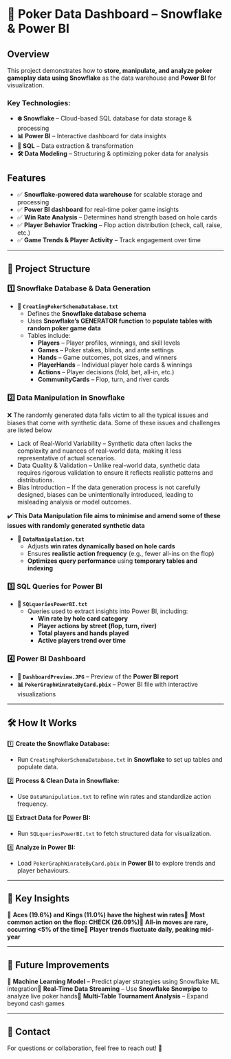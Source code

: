 # 🎲 Poker Data Dashboard – Snowflake & Power BI

## Overview

This project demonstrates how to **store, manipulate, and analyze poker gameplay data using Snowflake** as the data warehouse and **Power BI** for visualization.

### Key Technologies:

- **❄️ Snowflake** – Cloud-based SQL database for data storage & processing
- **📊 Power BI** – Interactive dashboard for data insights
- **🌟 SQL** – Data extraction & transformation
- **🛠 Data Modeling** – Structuring & optimizing poker data for analysis

## Features

- ✅ **Snowflake-powered data warehouse** for scalable storage and processing
- ✅ **Power BI dashboard** for real-time poker game insights
- ✅ **Win Rate Analysis** – Determines hand strength based on hole cards
- ✅ **Player Behavior Tracking** – Flop action distribution (check, call, raise, etc.)
- ✅ **Game Trends & Player Activity** – Track engagement over time

---

## 📁 Project Structure

### 1️⃣ **Snowflake Database & Data Generation**

- **📝 `CreatingPokerSchemaDatabase.txt`**
  - Defines the **Snowflake database schema**
  - Uses **Snowflake’s GENERATOR function** to **populate tables with random poker game data**
  - Tables include:
    - **Players** – Player profiles, winnings, and skill levels
    - **Games** – Poker stakes, blinds, and ante settings
    - **Hands** – Game outcomes, pot sizes, and winners
    - **PlayerHands** – Individual player hole cards & winnings
    - **Actions** – Player decisions (fold, bet, all-in, etc.)
    - **CommunityCards** – Flop, turn, and river cards

### 2️⃣ **Data Manipulation in Snowflake**
❌ The randomly generated data falls victim to all the typical issues and biases that come with synthetic data. Some of these issues and challenges are listed below
- Lack of Real-World Variability – Synthetic data often lacks the complexity and nuances of real-world data, making it less representative of actual scenarios.
- Data Quality & Validation – Unlike real-world data, synthetic data requires rigorous validation to ensure it reflects realistic patterns and distributions.
- Bias Introduction – If the data generation process is not carefully designed, biases can be unintentionally introduced, leading to misleading analysis or model outcomes.

✔️ **This Data Manipulation file aims to minimise and amend some of these issues with randomly generated synthetic data**

- **📝 `DataManipulation.txt`**
  - Adjusts **win rates dynamically based on hole cards**
  - Ensures **realistic action frequency** (e.g., fewer all-ins on the flop)
  - **Optimizes query performance** using **temporary tables and indexing**

### 3️⃣ **SQL Queries for Power BI**

- **📝 `SQLqueriesPowerBI.txt`**
  - Queries used to extract insights into Power BI, including:
    - **Win rate by hole card category**
    - **Player actions by street (flop, turn, river)**
    - **Total players and hands played**
    - **Active players trend over time**

### 4️⃣ **Power BI Dashboard**

- **🎨 `DashboardPreview.JPG`** – Preview of the **Power BI report**
- **📊 `PokerGraphWinrateByCard.pbix`** – Power BI file with interactive visualizations

---

## 🛠️ How It Works

1️⃣ **Create the Snowflake Database:**

- Run `CreatingPokerSchemaDatabase.txt` in **Snowflake** to set up tables and populate data.

2️⃣ **Process & Clean Data in Snowflake:**

- Use `DataManipulation.txt` to refine win rates and standardize action frequency.

3️⃣ **Extract Data for Power BI:**

- Run `SQLqueriesPowerBI.txt` to fetch structured data for visualization.

4️⃣ **Analyze in Power BI:**

- Load `PokerGraphWinrateByCard.pbix` in **Power BI** to explore trends and player behaviours.

---

## 📌 Key Insights

🔹 **Aces (19.6%) and Kings (11.0%) have the highest win rates**🔹 **Most common action on the flop: CHECK (26.09%)**🔹 **All-in moves are rare, occurring <5% of the time**🔹 **Player trends fluctuate daily, peaking mid-year**

---

## 🚀 Future Improvements

🔹 **Machine Learning Model** – Predict player strategies using Snowflake ML integration🔹 **Real-Time Data Streaming** – Use **Snowflake Snowpipe** to analyze live poker hands🔹 **Multi-Table Tournament Analysis** – Expand beyond cash games

---

## 📩 Contact

For questions or collaboration, feel free to reach out! 🚀
